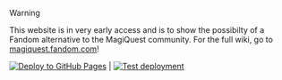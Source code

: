 > [!Warning]
> This website is in very early access and is to show the possibilty of a Fandom alternative to the MagiQuest community. For the full wiki, go to [magiquest.fandom.com](https://magiquest.fandom.com)!

[![Deploy to GitHub Pages](https://github.com/MagiQuest/wiki-mirror/actions/workflows/deploy.yml/badge.svg)](https://github.com/MagiQuest/wiki-mirror/actions/workflows/deploy.yml) | [![Test deployment](https://github.com/MagiQuest/wiki-mirror/actions/workflows/test-deploy.yml/badge.svg)](https://github.com/MagiQuest/wiki-mirror/actions/workflows/test-deploy.yml)
